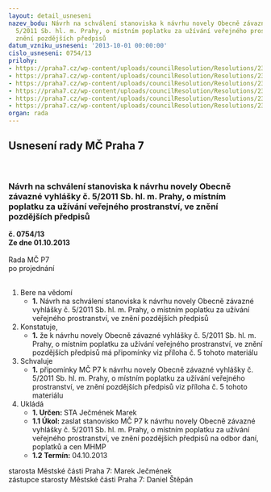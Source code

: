 ```yaml
---
layout: detail_usneseni
nazev_bodu: Návrh na schválení stanoviska k návrhu novely Obecně závazné vyhlášky  č.
  5/2011 Sb. hl. m. Prahy, o místním poplatku za užívání veřejného prostranství, ve
  znění pozdějších předpisů
datum_vzniku_usneseni: '2013-10-01 00:00:00'
cislo_usneseni: 0754/13
prilohy:
- https://praha7.cz/wp-content/uploads/councilResolution/Resolutions/23627/52-13-dopis+starost%c5%afm+m%c4%8d.pdf
- https://praha7.cz/wp-content/uploads/councilResolution/Resolutions/23627/52-13-d%c5%afvodov%c3%a1+zpr%c3%a1va.pdf
- https://praha7.cz/wp-content/uploads/councilResolution/Resolutions/23627/52-13-platne_zneni_ozv_zkracena_verze_rmc.pdf
- https://praha7.cz/wp-content/uploads/councilResolution/Resolutions/23627/52-13-navrh_ozv_zkracena_verze_rmc.pdf
- https://praha7.cz/wp-content/uploads/councilResolution/Resolutions/23627/52-13-p%c5%99%c3%adloha_k_n%c3%a1vrhu_vyhl%c3%a1%c5%a1ky-_ve%c5%99ejn%c3%a9_prostranstv%c3%ad_(3).doc
- https://praha7.cz/wp-content/uploads/councilResolution/Resolutions/23627/52-13-n%c3%a1vrh_ofi_k_(2).doc
organ: rada
---
```

<div id="ucUsn_pList" class="usn">
	<span><h2>Usnesení rady MČ Praha 7 </h2>
<br></span><div class="standBody">
<span><h3>Návrh na schválení stanoviska k návrhu novely Obecně závazné vyhlášky  č. 5/2011 Sb. hl. m. Prahy, o místním poplatku za užívání veřejného prostranství, ve znění pozdějších předpisů</h3></span><div class="center">
		<strong>č. 0754/13</strong><br>
	</div>
<div class="center">
		<strong>Ze dne 01.10.2013</strong><br><br>
	</div>Rada MČ P7<br> po projednání<br><br><ol>
<li>Bere na vědomí<ul><li>
<strong>1.</strong> Návrh na schválení stanoviska k návrhu novely Obecně závazné vyhlášky  č. 5/2011 Sb. hl. m. Prahy, o místním poplatku za užívání veřejného prostranství, ve znění pozdějších předpisů  </li></ul>
</li>
<li>Konstatuje,<ul><li>
<strong>1.</strong> že k návrhu novely Obecně závazné vyhlášky č. 5/2011 Sb. hl. m. Prahy, o místním poplatku za užívání veřejného prostranství, ve znění pozdějších  předpisů má  připomínky viz příloha č. 5 tohoto materiálu   </li></ul>
</li>
<li>Schvaluje<ul><li>
<strong>1.</strong> připomínky MČ P7 k návrhu novely Obecně závazné vyhlášky č. 5/2011 Sb.  hl. m. Prahy, o místním poplatku za užívání veřejného prostranství, ve znění pozdějších předpisů viz příloha č. 5 tohoto materiálu     </li></ul>
</li>
<li>Ukládá<ul>
<li>
<strong>1. Určen: </strong>STA Ječmének Marek</li>
<li>
<strong>1.1 Úkol: </strong>zaslat stanovisko MČ P7 k návrhu novely Obecně závazné vyhlášky  č. 5/2011 Sb. hl. m. Prahy, o místním poplatku za užívání veřejného prostranství, ve znění pozdějších předpisů na odbor daní, poplatků a cen MHMP</li>
<li>
<strong>1.2 Termín: </strong>04.10.2013</li>
</ul>
</li>
</ol>starosta Městské části Praha 7: Marek Ječmének<br>zástupce starosty Městské části Praha 7: Daniel Štěpán 
</div>
</div>